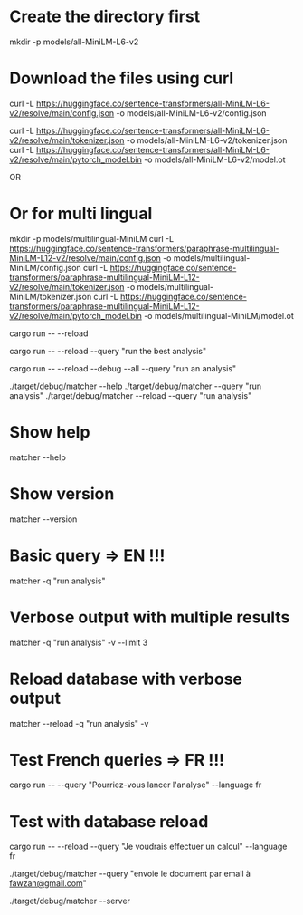 # Create the directory first
mkdir -p models/all-MiniLM-L6-v2

# Download the files using curl
curl -L https://huggingface.co/sentence-transformers/all-MiniLM-L6-v2/resolve/main/config.json -o models/all-MiniLM-L6-v2/config.json

curl -L https://huggingface.co/sentence-transformers/all-MiniLM-L6-v2/resolve/main/tokenizer.json -o models/all-MiniLM-L6-v2/tokenizer.json
curl -L https://huggingface.co/sentence-transformers/all-MiniLM-L6-v2/resolve/main/pytorch_model.bin -o models/all-MiniLM-L6-v2/model.ot

OR

# Or for multi lingual
mkdir -p models/multilingual-MiniLM
curl -L https://huggingface.co/sentence-transformers/paraphrase-multilingual-MiniLM-L12-v2/resolve/main/config.json -o models/multilingual-MiniLM/config.json
curl -L https://huggingface.co/sentence-transformers/paraphrase-multilingual-MiniLM-L12-v2/resolve/main/tokenizer.json -o models/multilingual-MiniLM/tokenizer.json
curl -L https://huggingface.co/sentence-transformers/paraphrase-multilingual-MiniLM-L12-v2/resolve/main/pytorch_model.bin -o models/multilingual-MiniLM/model.ot

cargo run -- --reload

cargo run -- --reload --query "run the best analysis"

cargo run -- --reload --debug --all --query "run an analysis"

./target/debug/matcher --help
./target/debug/matcher --query "run analysis"
./target/debug/matcher --reload --query "run analysis"

# Show help
matcher --help

# Show version
matcher --version

# Basic query => EN !!!
matcher -q "run analysis"

# Verbose output with multiple results
matcher -q "run analysis" -v --limit 3

# Reload database with verbose output
matcher --reload -q "run analysis" -v


# Test French queries => FR !!!
cargo run -- --query "Pourriez-vous lancer l'analyse" --language fr

# Test with database reload
cargo run -- --reload --query "Je voudrais effectuer un calcul" --language fr


./target/debug/matcher --query "envoie le document par email à fawzan@gmail.com"


./target/debug/matcher --server
